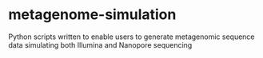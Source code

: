 # metagenome-simulation
Python scripts written to enable users to generate metagenomic sequence data simulating both Illumina and Nanopore sequencing
